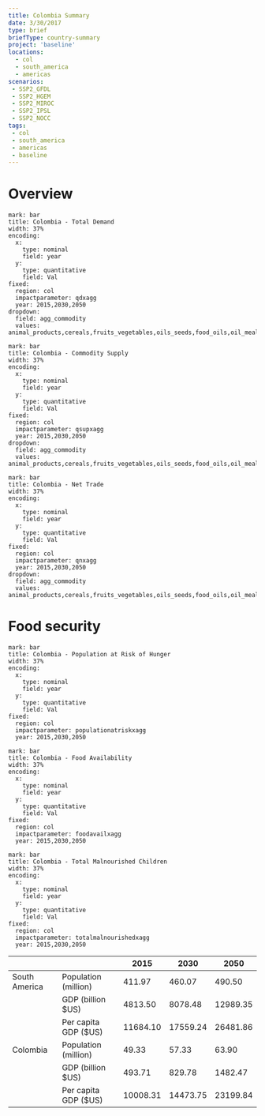 ```yaml
---
title: Colombia Summary
date: 3/30/2017
type: brief
briefType: country-summary
project: 'baseline'
locations:
  - col
  - south_america
  - americas
scenarios:
 - SSP2_GFDL
 - SSP2_HGEM
 - SSP2_MIROC
 - SSP2_IPSL
 - SSP2_NOCC
tags:
 - col
 - south_america
 - americas
 - baseline
---
```

# Overview 

```chart
mark: bar
title: Colombia - Total Demand
width: 37%
encoding:
  x:
    type: nominal
    field: year
  y:
    type: quantitative
    field: Val
fixed:
  region: col
  impactparameter: qdxagg
  year: 2015,2030,2050
dropdown:
  field: agg_commodity
  values: animal_products,cereals,fruits_vegetables,oils_seeds,food_oils,oil_meals,other,pulses,roots_tubers,sugar
```

```chart
mark: bar
title: Colombia - Commodity Supply
width: 37%
encoding:
  x:
    type: nominal
    field: year
  y:
    type: quantitative
    field: Val
fixed:
  region: col
  impactparameter: qsupxagg
  year: 2015,2030,2050
dropdown:
  field: agg_commodity
  values: animal_products,cereals,fruits_vegetables,oils_seeds,food_oils,oil_meals,other,pulses,roots_tubers,sugar
```

```chart
mark: bar
title: Colombia - Net Trade
width: 37%
encoding:
  x:
    type: nominal
    field: year
  y:
    type: quantitative
    field: Val
fixed:
  region: col
  impactparameter: qnxagg
  year: 2015,2030,2050
dropdown:
  field: agg_commodity
  values: animal_products,cereals,fruits_vegetables,oils_seeds,food_oils,oil_meals,other,pulses,roots_tubers,sugar
```

# Food security

```chart
mark: bar
title: Colombia - Population at Risk of Hunger
width: 37%
encoding:
  x:
    type: nominal
    field: year
  y:
    type: quantitative
    field: Val
fixed:
  region: col
  impactparameter: populationatriskxagg
  year: 2015,2030,2050
```

```chart
mark: bar
title: Colombia - Food Availability
width: 37%
encoding:
  x:
    type: nominal
    field: year
  y:
    type: quantitative
    field: Val
fixed:
  region: col
  impactparameter: foodavailxagg
  year: 2015,2030,2050
```

```chart
mark: bar
title: Colombia - Total Malnourished Children
width: 37%
encoding:
  x:
    type: nominal
    field: year
  y:
    type: quantitative
    field: Val
fixed:
  region: col
  impactparameter: totalmalnourishedxagg
  year: 2015,2030,2050
```

|   |   | 2015 | 2030 | 2050 |
|---|---|---|---|---|
| South America | Population (million) | 411.97 | 460.07 | 490.50 |
|  | GDP (billion $US) | 4813.50 | 8078.48 | 12989.35 |
|  | Per capita GDP ($US) | 11684.10 | 17559.24 | 26481.86 |
| Colombia | Population (million) | 49.33 | 57.33 | 63.90 |
|  | GDP (billion $US) | 493.71 | 829.78 | 1482.47 |
|  | Per capita GDP ($US) | 10008.31| 14473.75| 23199.84|